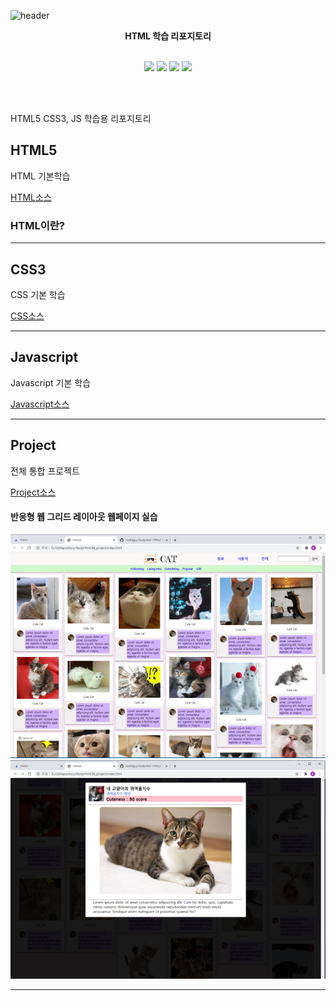 ![header](https://capsule-render.vercel.app/api?type=waving&color=auto&height=300&section=header&text=HTML학습%20&fontSize=50&animation=fadeIn&fontAlignY=38)
<p align='center'><b> HTML 학습 리포지토리 </b></p>
<p align='center'>
   <br>
    <img src="https://img.shields.io/badge/HTML%20-%23F7DF1E.svg?&style=for-the-badge&&logoColor=white"/>
    <img src="https://img.shields.io/badge/CSS3%20-%234FC08D.svg?&style=for-the-badge&&logoColor=white"/>
   <img src="https://img.shields.io/badge/CSS3%20-%234FC08D.svg?&style=for-the-badge&&logoColor=white"/>
   <img src="https://img.shields.io/badge/CSS3%20-%234FC08D.svg?&style=for-the-badge&&logoColor=white"/>
</p>
<br>
<br>

HTML5 CSS3, JS 학습용 리포지토리


## HTML5
HTML 기본학습

[HTML소스](https://github.com/vustkdgus/StudyHtml/tree/main/01_HTML)

### HTML이란?


-------------------

## CSS3
CSS 기본 학습

[CSS소스](https://github.com/vustkdgus/StudyHtml/tree/main/02_CSS)

-------------------

## Javascript

Javascript 기본 학습 <br>

[Javascript소스](https://github.com/vustkdgus/StudyHtml/tree/main/03_Javascript)

-------------------

## Project
전체 통합 프로젝트 <br>

[Project소스](https://github.com/vustkdgus/StudyHtml/tree/main/04_project) <br>

#### 반응형 웹 그리드 레이아웃 웹페이지 실습
![결과1](https://github.com/vustkdgus/StudyHtml/blob/main/ref_images/result03.png "전체레이아웃")
![결과2](https://github.com/vustkdgus/StudyHtml/blob/main/ref_images/result04.png "팝업레이아웃")

-------------------
